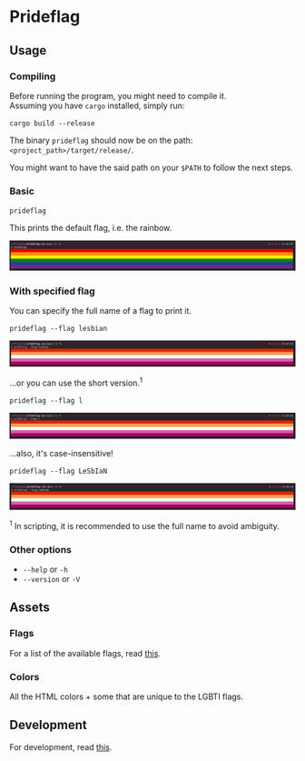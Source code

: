 # Prideflag

## Usage

### Compiling

Before running the program, you might need to compile it.\
Assuming you have `cargo` installed, simply run:

```
cargo build --release
```

The binary `prideflag` should now be on the path: `<project_path>/target/release/`.

You might want to have the said path on your `$PATH` to follow the next steps.

### Basic

```
prideflag
```

This prints the default flag, i.e. the rainbow.

![Output of the program, run with no args](../images/no_args.png)

### With specified flag

You can specify the full name of a flag to print it.

```
prideflag --flag lesbian
```

![Output of the program, run with `--flag lesbian`](../images/lesbian_full.png)

...or you can use the short version.<sup>1</sup>

```
prideflag --flag l
```

![Output of the program, run with `--flag l`](../images/lesbian_short.png)

...also, it's case-insensitive!

```
prideflag --flag LeSbIaN
```

![Output of the program, run with `--flag LeSbIaN` (lesbian is written with weird casing)](../images/lesbian_spongecase.png)

<sup>1</sup> In scripting, it is recommended to use the full name to avoid ambiguity.

### Other options

-   `--help` or `-h`
-   `--version` or `-V`

## Assets

### Flags

For a list of the available flags, read [this](./flags.md).

### Colors

All the HTML colors + some that are unique to the LGBTI flags.

## Development

For development, read [this](./dev.md).

